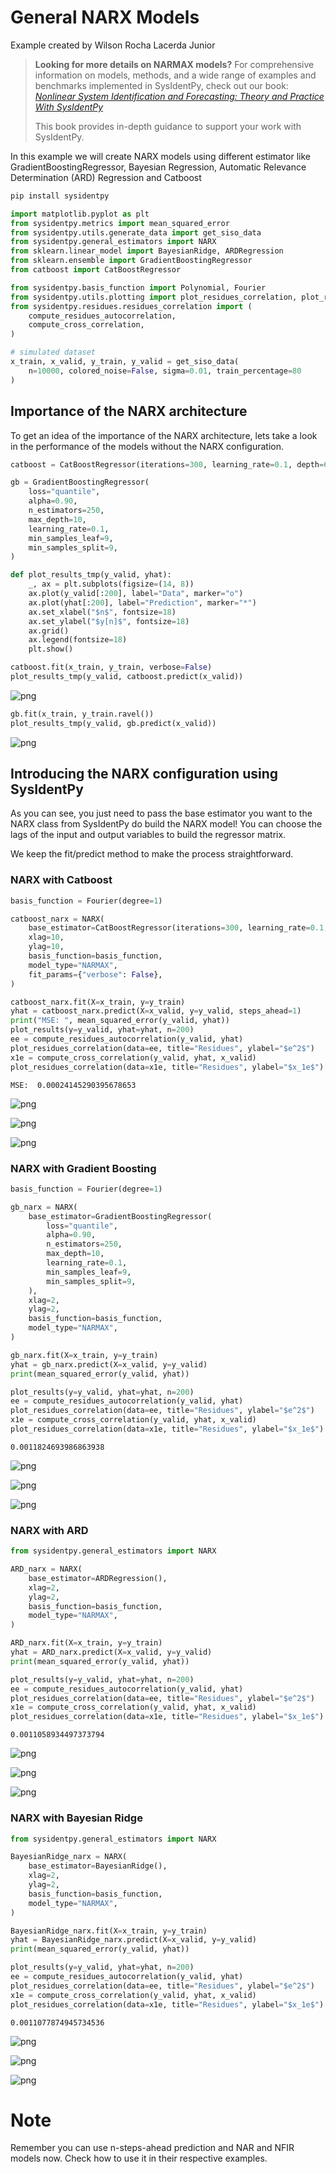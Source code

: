 # General NARX Models

Example created by Wilson Rocha Lacerda Junior

> **Looking for more details on NARMAX models?**
> For comprehensive information on models, methods, and a wide range of examples and benchmarks implemented in SysIdentPy, check out our book:
> [*Nonlinear System Identification and Forecasting: Theory and Practice With SysIdentPy*](https://sysidentpy.org/book/0%20-%20Preface/)
>
> This book provides in-depth guidance to support your work with SysIdentPy.

In this example we will create NARX models using different estimator like GradientBoostingRegressor, Bayesian Regression, Automatic Relevance Determination (ARD) Regression and Catboost


```python
pip install sysidentpy
```


```python
import matplotlib.pyplot as plt
from sysidentpy.metrics import mean_squared_error
from sysidentpy.utils.generate_data import get_siso_data
from sysidentpy.general_estimators import NARX
from sklearn.linear_model import BayesianRidge, ARDRegression
from sklearn.ensemble import GradientBoostingRegressor
from catboost import CatBoostRegressor

from sysidentpy.basis_function import Polynomial, Fourier
from sysidentpy.utils.plotting import plot_residues_correlation, plot_results
from sysidentpy.residues.residues_correlation import (
    compute_residues_autocorrelation,
    compute_cross_correlation,
)
```


```python
# simulated dataset
x_train, x_valid, y_train, y_valid = get_siso_data(
    n=10000, colored_noise=False, sigma=0.01, train_percentage=80
)
```

## Importance of the NARX architecture

To get an idea of the importance of the NARX architecture, lets take a look in the performance of the models without the NARX configuration.


```python
catboost = CatBoostRegressor(iterations=300, learning_rate=0.1, depth=6)
```


```python
gb = GradientBoostingRegressor(
    loss="quantile",
    alpha=0.90,
    n_estimators=250,
    max_depth=10,
    learning_rate=0.1,
    min_samples_leaf=9,
    min_samples_split=9,
)
```


```python
def plot_results_tmp(y_valid, yhat):
    _, ax = plt.subplots(figsize=(14, 8))
    ax.plot(y_valid[:200], label="Data", marker="o")
    ax.plot(yhat[:200], label="Prediction", marker="*")
    ax.set_xlabel("$n$", fontsize=18)
    ax.set_ylabel("$y[n]$", fontsize=18)
    ax.grid()
    ax.legend(fontsize=18)
    plt.show()
```


```python
catboost.fit(x_train, y_train, verbose=False)
plot_results_tmp(y_valid, catboost.predict(x_valid))
```


    
![png](general-NARX-models_files/general-NARX-models_9_0.png)
    



```python
gb.fit(x_train, y_train.ravel())
plot_results_tmp(y_valid, gb.predict(x_valid))
```


    
![png](general-NARX-models_files/general-NARX-models_10_0.png)
    


## Introducing the NARX configuration using SysIdentPy

As you can see, you just need to pass the base estimator you want to the NARX class from SysIdentPy do build the NARX model! You can choose the lags of the input and output variables to build the regressor matrix.

 We keep the fit/predict method to make the process straightforward.

### NARX with Catboost


```python
basis_function = Fourier(degree=1)

catboost_narx = NARX(
    base_estimator=CatBoostRegressor(iterations=300, learning_rate=0.1, depth=8),
    xlag=10,
    ylag=10,
    basis_function=basis_function,
    model_type="NARMAX",
    fit_params={"verbose": False},
)

catboost_narx.fit(X=x_train, y=y_train)
yhat = catboost_narx.predict(X=x_valid, y=y_valid, steps_ahead=1)
print("MSE: ", mean_squared_error(y_valid, yhat))
plot_results(y=y_valid, yhat=yhat, n=200)
ee = compute_residues_autocorrelation(y_valid, yhat)
plot_residues_correlation(data=ee, title="Residues", ylabel="$e^2$")
x1e = compute_cross_correlation(y_valid, yhat, x_valid)
plot_residues_correlation(data=x1e, title="Residues", ylabel="$x_1e$")
```

    MSE:  0.00024145290395678653



    
![png](general-NARX-models_files/general-NARX-models_13_1.png)
    



    
![png](general-NARX-models_files/general-NARX-models_13_2.png)
    



    
![png](general-NARX-models_files/general-NARX-models_13_3.png)
    


### NARX with Gradient Boosting


```python
basis_function = Fourier(degree=1)

gb_narx = NARX(
    base_estimator=GradientBoostingRegressor(
        loss="quantile",
        alpha=0.90,
        n_estimators=250,
        max_depth=10,
        learning_rate=0.1,
        min_samples_leaf=9,
        min_samples_split=9,
    ),
    xlag=2,
    ylag=2,
    basis_function=basis_function,
    model_type="NARMAX",
)

gb_narx.fit(X=x_train, y=y_train)
yhat = gb_narx.predict(X=x_valid, y=y_valid)
print(mean_squared_error(y_valid, yhat))

plot_results(y=y_valid, yhat=yhat, n=200)
ee = compute_residues_autocorrelation(y_valid, yhat)
plot_residues_correlation(data=ee, title="Residues", ylabel="$e^2$")
x1e = compute_cross_correlation(y_valid, yhat, x_valid)
plot_residues_correlation(data=x1e, title="Residues", ylabel="$x_1e$")
```

    0.0011824693986863938



    
![png](general-NARX-models_files/general-NARX-models_15_1.png)
    



    
![png](general-NARX-models_files/general-NARX-models_15_2.png)
    



    
![png](general-NARX-models_files/general-NARX-models_15_3.png)
    


### NARX with ARD


```python
from sysidentpy.general_estimators import NARX

ARD_narx = NARX(
    base_estimator=ARDRegression(),
    xlag=2,
    ylag=2,
    basis_function=basis_function,
    model_type="NARMAX",
)

ARD_narx.fit(X=x_train, y=y_train)
yhat = ARD_narx.predict(X=x_valid, y=y_valid)
print(mean_squared_error(y_valid, yhat))

plot_results(y=y_valid, yhat=yhat, n=200)
ee = compute_residues_autocorrelation(y_valid, yhat)
plot_residues_correlation(data=ee, title="Residues", ylabel="$e^2$")
x1e = compute_cross_correlation(y_valid, yhat, x_valid)
plot_residues_correlation(data=x1e, title="Residues", ylabel="$x_1e$")
```

    0.0011058934497373794



    
![png](general-NARX-models_files/general-NARX-models_17_1.png)
    



    
![png](general-NARX-models_files/general-NARX-models_17_2.png)
    



    
![png](general-NARX-models_files/general-NARX-models_17_3.png)
    


### NARX with Bayesian Ridge


```python
from sysidentpy.general_estimators import NARX

BayesianRidge_narx = NARX(
    base_estimator=BayesianRidge(),
    xlag=2,
    ylag=2,
    basis_function=basis_function,
    model_type="NARMAX",
)

BayesianRidge_narx.fit(X=x_train, y=y_train)
yhat = BayesianRidge_narx.predict(X=x_valid, y=y_valid)
print(mean_squared_error(y_valid, yhat))

plot_results(y=y_valid, yhat=yhat, n=200)
ee = compute_residues_autocorrelation(y_valid, yhat)
plot_residues_correlation(data=ee, title="Residues", ylabel="$e^2$")
x1e = compute_cross_correlation(y_valid, yhat, x_valid)
plot_residues_correlation(data=x1e, title="Residues", ylabel="$x_1e$")
```

    0.0011077874945734536



    
![png](general-NARX-models_files/general-NARX-models_19_1.png)
    



    
![png](general-NARX-models_files/general-NARX-models_19_2.png)
    



    
![png](general-NARX-models_files/general-NARX-models_19_3.png)
    


# Note

Remember you can use n-steps-ahead prediction and NAR and NFIR models now. Check how to use it in their respective examples. 
